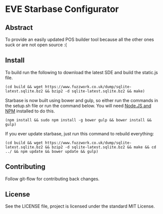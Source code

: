 # EVE Starbase Configurator

## Abstract
To provide an easily updated POS builder tool because all the other ones suck or are not open source :(

## Install
To build run the following to download the latest SDE and build the static.js file.

    (cd build && wget https://www.fuzzwork.co.uk/dump/sqlite-latest.sqlite.bz2 && bzip2 -d sqlite-latest.sqlite.bz2 && make)
    
Starbase is now built using bower and gulp, so either run the commands in the setup.sh file or run the command below. 
You will need [Node.JS and NPM](https://docs.npmjs.com/getting-started/installing-node) installed to do this.

    (npm install && sudo npm install -g bower gulp && bower install && gulp)

If you ever update starbase, just run this command to rebuild everything:

    (cd build && wget https://www.fuzzwork.co.uk/dump/sqlite-latest.sqlite.bz2 && bzip2 -d sqlite-latest.sqlite.bz2 && make && cd ../ && npm update && bower update && gulp)

## Contributing
Follow git-flow for contributing back changes.

## License
See the LICENSE file, project is licensed under the standard MIT License.